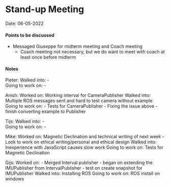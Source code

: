# Stand-up Meeting
Date: 06-05-2022
#### Points to be discussed
- Messaged Giuseppe for midterm meeting and Coach meeting
	- Coach meeting not necessary, but we do want to meet with coach at least once before midterm

#### Notes
Pieter:
	Walked into:  -       
	Going to work on: -

Anish:
	Worked on: Working interval for CameraPublisher
	Walked into: Multiple ROS messages sent and hard to test camera without example
	Going to work on:
	- Tests for CameraPublisher 
	- Fixing the issue above
	- finish converting example to Publisher

Tijs:
	Walked into: -       
	Going to work on: -

Mike:
	Worked on: Magnetic Declination and technical writing of next week
		- Look to work on ethical writing/personal and ethical design
	Walked into: Inexperience with JavaScript causes slow work
	Going to work on: Tests for Magnetic Declination
	
Gijs:
	Worked on: 
	- Merged Interval publisher
	- began on extending the IMUPublisher from IntervalPublisher
	- test on create snapshot for IMUPublisher
	Walked into: Installing ROS
	Going to work on: ROS install on windows